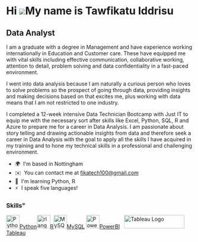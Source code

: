 Hi ![](https://user-images.githubusercontent.com/18350557/176309783-0785949b-9127-417c-8b55-ab5a4333674e.gif)My name is Tawfikatu Iddrisu
=========================================================================================================================================

Data Analyst
------------

I am a graduate with a degree in Management and have experience working internationally in Education and Customer care. These have equipped me with vital skills including effective communication, collaborative working, attention to detail, problem solving and data confidentiality in a fast-paced environment. 

I went into data analysis because I am naturally a curious person who loves to solve problems so the prospect of going through data, providing insights and making decisions based on that excites me, plus working with data means that I am not restricted to one industry. 

I completed a 12-week intensive Data Technician Bootcamp with Just IT to equip me with the necessary sort after skills like Excel, Python, SQL, R and Azure to prepare me for a career in Data Analysis. 
I am passionate about story telling and drawing actionable insights from data and therefore seek a career in Data Analysis with the goal to apply all the skills I have acquired in my training and to hone my technical skills in a professional and challenging environment.

* 🌍  I'm based in Nottingham
* ✉️  You can contact me at [fikatech100@gmail.com](mailto:fikatech100@gmail.com)
* 🧠  I'm learning Python, R
* ⚡  I speak five languages!

### Skills"


<p align="left">
<a href="https://www.python.org/" target="_blank" rel="noreferrer"><img src="https://raw.githubusercontent.com/danielcranney/readme-generator/main/public/icons/skills/python-colored.svg" width="36" height="36" alt="Python" />Python</a><a href="https://www.r-project.org/" target="_blank" rel="noreferrer"><img src="https://raw.githubusercontent.com/danielcranney/readme-generator/main/public/icons/skills/rlang-colored.svg" width="36" height="36" alt="rlang" />R</a><a href="https://www.mysql.com/" target="_blank" rel="noreferrer"><img src="https://raw.githubusercontent.com/danielcranney/readme-generator/main/public/icons/skills/mysql-colored.svg" width="36" height="36" alt="MySQL" />MySQL</a>
<a href="https://app.powerbi.com/" target="_blank" rel="noreferrer"><img src="https://cdn.worldvectorlogo.com/logos/power-bi.svg" width="36" height="36" alt="PowerBI" />PowerBI</a>&nbsp;&nbsp;
   <a href="[https://tableau.com/](https://public.tableau.com/app/profile/tawfika.iddrisu/vizzes)" target="_blank" rel="noreferrer; return false;"><img src="https://raw.githubusercontent.com/gilbarbara/logos/main/logos/tableau.svg" width="163" height="36" alt="Tableau Logo" />Tableau</a>&nbsp;&nbsp;
  
</p>




